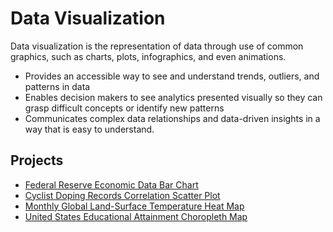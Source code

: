 # Data Visualization
Data visualization is the representation of data through use of common graphics, such as charts, plots, infographics, and even animations.
- Provides an accessible way to see and understand trends, outliers, and patterns in data
- Enables decision makers to see analytics presented visually so they can grasp difficult concepts or identify new patterns
- Communicates complex data relationships and data-driven insights in a way that is easy to understand.

## Projects
- [Federal Reserve Economic Data  Bar Chart](https://codepen.io/Twoogy/pen/JjaEaLB)
- [Cyclist Doping Records Correlation Scatter Plot](https://codepen.io/Twoogy/pen/PodWdBw)
- [Monthly Global Land-Surface Temperature Heat Map](https://codepen.io/Twoogy/pen/QWVdVVG)
- [United States Educational Attainment Choropleth Map](https://codepen.io/Twoogy/pen/qBMRMLQ)

